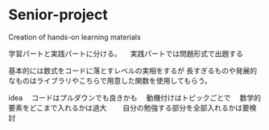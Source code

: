 # Senior-project
Creation of hands-on learning materials

学習パートと実践パートに分ける。
　実践パートでは問題形式で出題する

基本的には数式をコードに落とすレベルの実相をするが
長すぎるものや発展的なものはライブラリやこちらで用意した関数を使用してもらう。

idea 
　コードはプルダウンでも良きかも
　動機付けはトピックごとで
　数学的要素をどこまで入れるかは過大
　　自分の勉強する部分を全部入れるかは要検討
　
